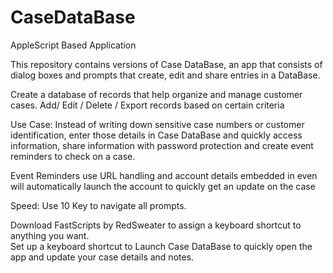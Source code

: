 # CaseDataBase
AppleScript Based Application 

This repository contains versions of Case DataBase, an app that consists of dialog boxes and prompts that create, edit and share entries in a DataBase.


Create a database of records that help organize and manage customer cases.
Add/ Edit / Delete / Export  records based on certain criteria

Use Case: Instead of writing down sensitive case numbers or customer identification, enter those details in Case DataBase and quickly access information, share information with password protection and create event reminders to check on a case.

Event Reminders use URL handling and account details embedded in even will automatically launch the account to quickly get an update on the case

Speed: Use 10 Key to navigate all prompts.

Download FastScripts by RedSweater to assign a keyboard shortcut to anything you want.  
Set up a keyboard shortcut to Launch Case DataBase to quickly open the app and update your case details and notes.
